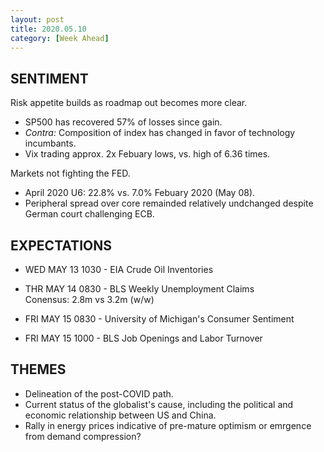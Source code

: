 ```yaml
---
layout: post
title: 2020.05.10
category: [Week Ahead]
---
```


## SENTIMENT  
Risk appetite builds as roadmap out becomes more clear.
* SP500 has recovered 57% of losses since gain.
* *Contra:* Composition of index has changed in favor of technology incumbants. 
* Vix trading approx. 2x Febuary lows, vs. high of 6.36 times. 

Markets not fighting the FED. 
* April 2020 U6: 22.8% vs. 7.0% Febuary 2020 (May 08). 
* Peripheral spread over core remainded relatively undchanged despite German court challenging ECB.

## EXPECTATIONS
* WED MAY 13 1030 - EIA Crude Oil Inventories  
* THR MAY 14 0830 - BLS Weekly Unemployment Claims  
    Conensus: 2.8m vs 3.2m (w/w)
    
* FRI MAY 15 0830 - University of Michigan's Consumer Sentiment 
* FRI MAY 15 1000 - BLS Job Openings and Labor Turnover

    
## THEMES
* Delineation of the post-COVID path.
* Current status of the globalist's cause, including the political and economic relationship between US and China. 
* Rally in energy prices indicative of pre-mature optimism or emrgence from demand compression? 
